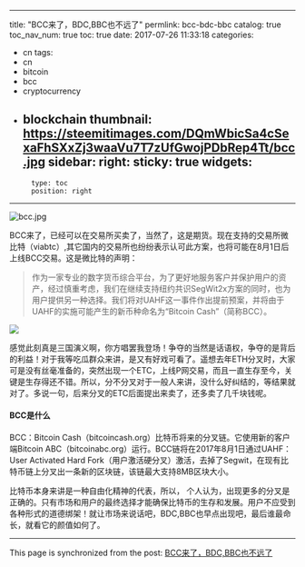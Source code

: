 
---
title: "BCC来了，BDC,BBC也不远了"
permlink: bcc-bdc-bbc
catalog: true
toc_nav_num: true
toc: true
date: 2017-07-26 11:33:18
categories:
- cn
tags:
- cn
- bitcoin
- bcc
- cryptocurrency
- blockchain
thumbnail: https://steemitimages.com/DQmWbicSa4cSexaFhSXxZj3waaVu7T7zUfGwojPDbRep4Tt/bcc.jpg
sidebar:
    right:
        sticky: true
widgets:
    -
        type: toc
        position: right
---


![bcc.jpg](https://steemitimages.com/DQmWbicSa4cSexaFhSXxZj3waaVu7T7zUfGwojPDbRep4Tt/bcc.jpg)

BCC来了，已经可以在交易所买卖了，当然了，这是期货。现在支持的交易所微比特（viabtc）,其它国内的交易所也纷纷表示认可此方案，也将可能在8月1日后上线BCC交易。这是微比特的声明：
> 作为一家专业的数字货币综合平台，为了更好地服务客户并保护用户的资产，经过慎重考虑，我们在继续支持纽约共识SegWit2x方案的同时，也为用户提供另一种选择。我们将对UAHF这一事件作出提前预案，并将由于UAHF的实施可能产生的新币种命名为“Bitcoin Cash”（简称BCC）。

![](http://7fvhfe.com1.z0.glb.clouddn.com/wp-content/uploads/2017/07/bitcoin-cash.jpg)

感觉此刻真是三国演义啊，你方唱罢我登场！争夺的当然是话语权，争夺的是背后的利益！对于我等吃瓜群众来讲，是又有好戏可看了。遥想去年ETH分叉时，大家可是没有丝毫准备的，突然出现一个ETC，上线P网交易，而且一直生存至今，关键是生存得还不错。所以，分不分叉对于一般人来讲，没什么好纠结的，等结果就对了。多说一句，后来分叉的ETC后面提出来卖了，还多卖了几千块钱呢。


#### BCC是什么

BCC：Bitcoin Cash（bitcoincash.org）比特币将来的分叉链。它使用新的客户端Bitcoin ABC（bitcoinabc.org）运行。BCC链将在2017年8月1日通过UAHF：User Activated Hard Fork（用户激活硬分叉）激活，去掉了Segwit，在现有比特币链上分叉出一条新的区块链，该链最大支持8MB区块大小。

比特币本身来讲是一种自由化精神的代表，所以， 个人认为，出现更多的分叉是正确的。只有市场和用户的最终选择才能确保比特币的生存和发展。用户不应受到各种形式的道德绑架！就让市场来说话吧，BDC,BBC也早点出现吧，最后谁最命长，就看它的颜值如何了。

- - -

This page is synchronized from the post: [BCC来了，BDC,BBC也不远了](https://steemit.com/@lemooljiang/bcc-bdc-bbc)
